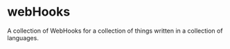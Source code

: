 webHooks
========

A collection of WebHooks for a collection of things written in a collection of languages.
